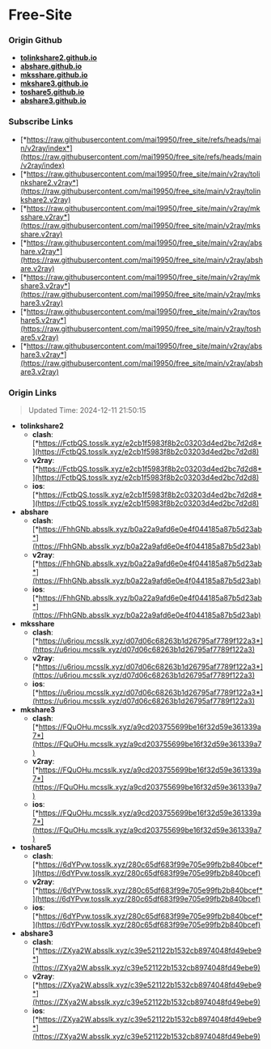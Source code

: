 # Free-Site

### Origin Github

- [**tolinkshare2.github.io**](https://github.com/tolinkshare2/tolinkshare2.github.io)
- [**abshare.github.io**](https://github.com/abshare/abshare.github.io)
- [**mksshare.github.io**](https://github.com/mksshare/mksshare.github.io)
- [**mkshare3.github.io**](https://github.com/mkshare3/mkshare3.github.io)
- [**toshare5.github.io**](https://github.com/toshare5/toshare5.github.io)
- [**abshare3.github.io**](https://github.com/abshare3/abshare3.github.io)

### Subscribe Links

- [*https://raw.githubusercontent.com/mai19950/free_site/refs/heads/main/v2ray/index*](https://raw.githubusercontent.com/mai19950/free_site/refs/heads/main/v2ray/index)
- [*https://raw.githubusercontent.com/mai19950/free_site/main/v2ray/tolinkshare2.v2ray*](https://raw.githubusercontent.com/mai19950/free_site/main/v2ray/tolinkshare2.v2ray)
- [*https://raw.githubusercontent.com/mai19950/free_site/main/v2ray/mksshare.v2ray*](https://raw.githubusercontent.com/mai19950/free_site/main/v2ray/mksshare.v2ray)
- [*https://raw.githubusercontent.com/mai19950/free_site/main/v2ray/abshare.v2ray*](https://raw.githubusercontent.com/mai19950/free_site/main/v2ray/abshare.v2ray)
- [*https://raw.githubusercontent.com/mai19950/free_site/main/v2ray/mkshare3.v2ray*](https://raw.githubusercontent.com/mai19950/free_site/main/v2ray/mkshare3.v2ray)
- [*https://raw.githubusercontent.com/mai19950/free_site/main/v2ray/toshare5.v2ray*](https://raw.githubusercontent.com/mai19950/free_site/main/v2ray/toshare5.v2ray)
- [*https://raw.githubusercontent.com/mai19950/free_site/main/v2ray/abshare3.v2ray*](https://raw.githubusercontent.com/mai19950/free_site/main/v2ray/abshare3.v2ray)

### Origin Links

> Updated Time: 2024-12-11 21:50:15

- **tolinkshare2**
  - **clash**: [*https://FctbQS.tosslk.xyz/e2cb1f5983f8b2c03203d4ed2bc7d2d8*](https://FctbQS.tosslk.xyz/e2cb1f5983f8b2c03203d4ed2bc7d2d8)
  - **v2ray**: [*https://FctbQS.tosslk.xyz/e2cb1f5983f8b2c03203d4ed2bc7d2d8*](https://FctbQS.tosslk.xyz/e2cb1f5983f8b2c03203d4ed2bc7d2d8)
  - **ios**: [*https://FctbQS.tosslk.xyz/e2cb1f5983f8b2c03203d4ed2bc7d2d8*](https://FctbQS.tosslk.xyz/e2cb1f5983f8b2c03203d4ed2bc7d2d8)
- **abshare**
  - **clash**: [*https://FhhGNb.absslk.xyz/b0a22a9afd6e0e4f044185a87b5d23ab*](https://FhhGNb.absslk.xyz/b0a22a9afd6e0e4f044185a87b5d23ab)
  - **v2ray**: [*https://FhhGNb.absslk.xyz/b0a22a9afd6e0e4f044185a87b5d23ab*](https://FhhGNb.absslk.xyz/b0a22a9afd6e0e4f044185a87b5d23ab)
  - **ios**: [*https://FhhGNb.absslk.xyz/b0a22a9afd6e0e4f044185a87b5d23ab*](https://FhhGNb.absslk.xyz/b0a22a9afd6e0e4f044185a87b5d23ab)
- **mksshare**
  - **clash**: [*https://u6riou.mcsslk.xyz/d07d06c68263b1d26795af7789f122a3*](https://u6riou.mcsslk.xyz/d07d06c68263b1d26795af7789f122a3)
  - **v2ray**: [*https://u6riou.mcsslk.xyz/d07d06c68263b1d26795af7789f122a3*](https://u6riou.mcsslk.xyz/d07d06c68263b1d26795af7789f122a3)
  - **ios**: [*https://u6riou.mcsslk.xyz/d07d06c68263b1d26795af7789f122a3*](https://u6riou.mcsslk.xyz/d07d06c68263b1d26795af7789f122a3)
- **mkshare3**
  - **clash**: [*https://FQuOHu.mcsslk.xyz/a9cd203755699be16f32d59e361339a7*](https://FQuOHu.mcsslk.xyz/a9cd203755699be16f32d59e361339a7)
  - **v2ray**: [*https://FQuOHu.mcsslk.xyz/a9cd203755699be16f32d59e361339a7*](https://FQuOHu.mcsslk.xyz/a9cd203755699be16f32d59e361339a7)
  - **ios**: [*https://FQuOHu.mcsslk.xyz/a9cd203755699be16f32d59e361339a7*](https://FQuOHu.mcsslk.xyz/a9cd203755699be16f32d59e361339a7)
- **toshare5**
  - **clash**: [*https://6dYPvw.tosslk.xyz/280c65df683f99e705e99fb2b840bcef*](https://6dYPvw.tosslk.xyz/280c65df683f99e705e99fb2b840bcef)
  - **v2ray**: [*https://6dYPvw.tosslk.xyz/280c65df683f99e705e99fb2b840bcef*](https://6dYPvw.tosslk.xyz/280c65df683f99e705e99fb2b840bcef)
  - **ios**: [*https://6dYPvw.tosslk.xyz/280c65df683f99e705e99fb2b840bcef*](https://6dYPvw.tosslk.xyz/280c65df683f99e705e99fb2b840bcef)
- **abshare3**
  - **clash**: [*https://ZXya2W.absslk.xyz/c39e521122b1532cb8974048fd49ebe9*](https://ZXya2W.absslk.xyz/c39e521122b1532cb8974048fd49ebe9)
  - **v2ray**: [*https://ZXya2W.absslk.xyz/c39e521122b1532cb8974048fd49ebe9*](https://ZXya2W.absslk.xyz/c39e521122b1532cb8974048fd49ebe9)
  - **ios**: [*https://ZXya2W.absslk.xyz/c39e521122b1532cb8974048fd49ebe9*](https://ZXya2W.absslk.xyz/c39e521122b1532cb8974048fd49ebe9)
